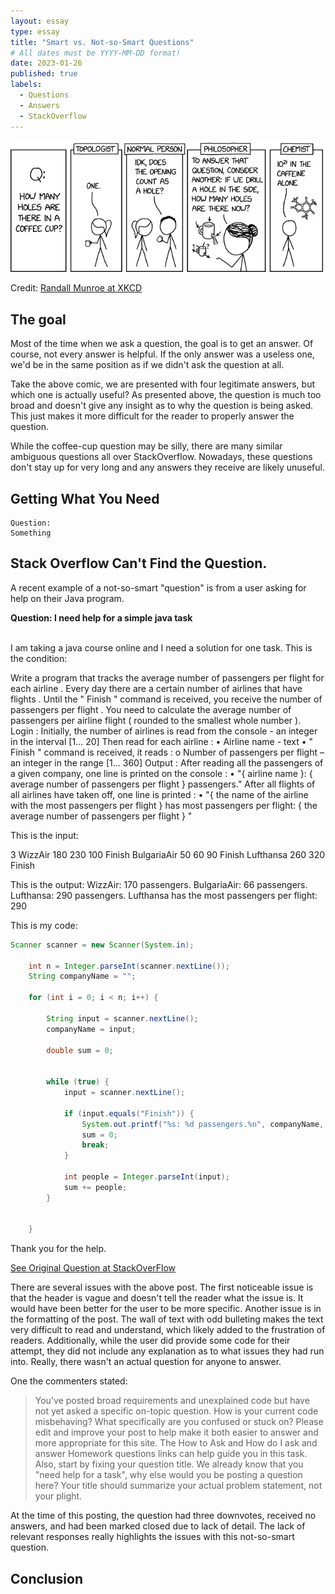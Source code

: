 ```yaml
---
layout: essay
type: essay
title: "Smart vs. Not-so-Smart Questions"
# All dates must be YYYY-MM-DD format!
date: 2023-01-26
published: true
labels:
  - Questions
  - Answers
  - StackOverflow
---
```



<img width="500px" class="img-thumbnail" src="../essays/img/essay02/coffee_cup_holes.png">

Credit: [Randall Munroe at XKCD](https://xkcd.com/2658/)

## The goal
Most of the time when we ask a question, the goal is to get an answer. Of course, not every answer is helpful. If the only answer was a useless one, we'd be in the same position as if we didn't ask the question at all. 

Take the above comic, we are presented with four legitimate answers, but which one is actually useful? As presented above, the question is much too broad and doesn't give any insight as to why the question is being asked. This just makes it more difficult for the reader to properly answer the question.

While the coffee-cup question may be silly, there are many similar ambiguous questions all over StackOverflow. Nowadays, these questions don't stay up for very long and any answers they receive are likely unuseful.

## Getting What You Need




```
Question:
Something
```



 

## Stack Overflow Can't Find the Question.
A recent example of a not-so-smart "question" is from a user asking for help on their Java program.


**Question: I need help for a simple java task**<br><br>
 
I am taking a java course online and I need a solution for one task. This is the condition:

Write a program that tracks the average number of passengers per flight for each airline . Every day there are a certain number of airlines that have flights . Until the " Finish " command is received, you receive the number of passengers per flight . You need to calculate the average number of passengers per airline flight ( rounded to the smallest whole number ). Login : Initially, the number of airlines is read from the console - an integer in the interval [1… 20] Then read for each airline : • Airline name - text • " Finish " command is received, it reads : o Number of passengers per flight – an integer in the range [1... 360] Output : After reading all the passengers of a given company, one line is printed on the console : • "{ airline name }: { average number of passengers per flight } passengers." After all flights of all airlines have taken off, one line is printed : • "{ the name of the airline with the most passengers per flight } has most passengers per flight: { the average number of passengers per flight } "

This is the input:

3 WizzAir 180 230 100 Finish BulgariaAir 50 60 90 Finish Lufthansa 260 320 Finish

This is the output: WizzAir: 170 passengers. BulgariaAir: 66 passengers. Lufthansa: 290 passengers. Lufthansa has the most passengers per flight: 290

This is my code:


```Java
Scanner scanner = new Scanner(System.in);

    int n = Integer.parseInt(scanner.nextLine());
    String companyName = "";

    for (int i = 0; i < n; i++) {

        String input = scanner.nextLine();
        companyName = input;

        double sum = 0;


        while (true) {
            input = scanner.nextLine();

            if (input.equals("Finish")) {
                System.out.printf("%s: %d passengers.%n", companyName, Math.round(sum / n));
                sum = 0;
                break;
            }

            int people = Integer.parseInt(input);
            sum += people;
        }


    }
```

Thank you for the help.



[See Original Question at StackOverFlow](https://stackoverflow.com/revisions/75189194/1)

There are several issues with the above post. The first noticeable issue is that the header is vague and doesn't tell the reader what the issue is. It would have been better for the user to be more specific. Another issue is in the formatting of the post. The wall of text with odd bulleting makes the text very difficult to read and understand, which likely added to the frustration of readers. Additionally, while the user did provide some code for their attempt, they did not include any explanation as to what issues they had run into. Really, there wasn't an actual question for anyone to answer. 

One the commenters stated:
> You've posted broad requirements and unexplained code but have not yet asked a specific on-topic question. How is your current code misbehaving? What specifically are you confused or stuck on? Please edit and improve your post to help make it both easier to answer and more appropriate for this site. The How to Ask and How do I ask and answer Homework questions links can help guide you in this task.<br> Also, start by fixing your question title. We already know that you "need help for a task", why else would you be posting a question here? Your title should summarize your actual problem statement, not your plight.

At the time of this posting, the question had three downvotes, received no answers, and had been marked closed due to lack of detail. The lack of relevant responses really highlights the issues with this not-so-smart question. 

## Conclusion


